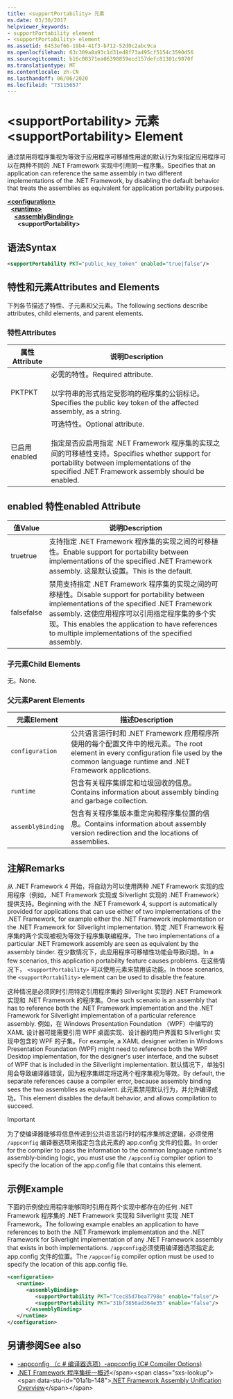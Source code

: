 ```yaml
---
title: <supportPortability> 元素
ms.date: 03/30/2017
helpviewer_keywords:
- supportPortability element
- <supportPortability> element
ms.assetid: 6453ef66-19b4-41f3-b712-52d0c2abc9ca
ms.openlocfilehash: 63c309a8a93c1d31ed8f73a495cf5154c3590d56
ms.sourcegitcommit: b16c00371ea06398859ecd157defc81301c9070f
ms.translationtype: MT
ms.contentlocale: zh-CN
ms.lasthandoff: 06/06/2020
ms.locfileid: "73115657"
---
```

# <a name="supportportability-element"></a><span data-ttu-id="01a1b-102">\<supportPortability> 元素</span><span class="sxs-lookup"><span data-stu-id="01a1b-102">\<supportPortability> Element</span></span>
<span data-ttu-id="01a1b-103">通过禁用将程序集视为等效于应用程序可移植性用途的默认行为来指定应用程序可以在两种不同的 .NET Framework 实现中引用同一程序集。</span><span class="sxs-lookup"><span data-stu-id="01a1b-103">Specifies that an application can reference the same assembly in two different implementations of the .NET Framework, by disabling the default behavior that treats the assemblies as equivalent for application portability purposes.</span></span>  
  
[**\<configuration>**](../configuration-element.md)\
&nbsp;&nbsp;[**\<runtime>**](runtime-element.md)\
&nbsp;&nbsp;&nbsp;&nbsp;[**\<assemblyBinding>**](assemblybinding-element-for-runtime.md)\
&nbsp;&nbsp;&nbsp;&nbsp;&nbsp;&nbsp;**\<supportPortability>**  
  
## <a name="syntax"></a><span data-ttu-id="01a1b-104">语法</span><span class="sxs-lookup"><span data-stu-id="01a1b-104">Syntax</span></span>  
  
```xml  
<supportPortability PKT="public_key_token" enabled="true|false"/>  
```  
  
## <a name="attributes-and-elements"></a><span data-ttu-id="01a1b-105">特性和元素</span><span class="sxs-lookup"><span data-stu-id="01a1b-105">Attributes and Elements</span></span>  

<span data-ttu-id="01a1b-106">下列各节描述了特性、子元素和父元素。</span><span class="sxs-lookup"><span data-stu-id="01a1b-106">The following sections describe attributes, child elements, and parent elements.</span></span>  
  
### <a name="attributes"></a><span data-ttu-id="01a1b-107">特性</span><span class="sxs-lookup"><span data-stu-id="01a1b-107">Attributes</span></span>  
  
|<span data-ttu-id="01a1b-108">属性</span><span class="sxs-lookup"><span data-stu-id="01a1b-108">Attribute</span></span>|<span data-ttu-id="01a1b-109">说明</span><span class="sxs-lookup"><span data-stu-id="01a1b-109">Description</span></span>|  
|---------------|-----------------|  
|<span data-ttu-id="01a1b-110">PKT</span><span class="sxs-lookup"><span data-stu-id="01a1b-110">PKT</span></span>|<span data-ttu-id="01a1b-111">必需的特性。</span><span class="sxs-lookup"><span data-stu-id="01a1b-111">Required attribute.</span></span><br /><br /> <span data-ttu-id="01a1b-112">以字符串的形式指定受影响的程序集的公钥标记。</span><span class="sxs-lookup"><span data-stu-id="01a1b-112">Specifies the public key token of the affected assembly, as a string.</span></span>|  
|<span data-ttu-id="01a1b-113">已启用</span><span class="sxs-lookup"><span data-stu-id="01a1b-113">enabled</span></span>|<span data-ttu-id="01a1b-114">可选特性。</span><span class="sxs-lookup"><span data-stu-id="01a1b-114">Optional attribute.</span></span><br /><br /> <span data-ttu-id="01a1b-115">指定是否应启用指定 .NET Framework 程序集的实现之间的可移植性支持。</span><span class="sxs-lookup"><span data-stu-id="01a1b-115">Specifies whether support for portability between implementations of the specified .NET Framework assembly should be enabled.</span></span>|  
  
## <a name="enabled-attribute"></a><span data-ttu-id="01a1b-116">enabled 特性</span><span class="sxs-lookup"><span data-stu-id="01a1b-116">enabled Attribute</span></span>  
  
|<span data-ttu-id="01a1b-117">值</span><span class="sxs-lookup"><span data-stu-id="01a1b-117">Value</span></span>|<span data-ttu-id="01a1b-118">说明</span><span class="sxs-lookup"><span data-stu-id="01a1b-118">Description</span></span>|  
|-----------|-----------------|  
|<span data-ttu-id="01a1b-119">true</span><span class="sxs-lookup"><span data-stu-id="01a1b-119">true</span></span>|<span data-ttu-id="01a1b-120">支持指定 .NET Framework 程序集的实现之间的可移植性。</span><span class="sxs-lookup"><span data-stu-id="01a1b-120">Enable support for portability between implementations of the specified .NET Framework assembly.</span></span> <span data-ttu-id="01a1b-121">这是默认设置。</span><span class="sxs-lookup"><span data-stu-id="01a1b-121">This is the default.</span></span>|  
|<span data-ttu-id="01a1b-122">false</span><span class="sxs-lookup"><span data-stu-id="01a1b-122">false</span></span>|<span data-ttu-id="01a1b-123">禁用支持指定 .NET Framework 程序集的实现之间的可移植性。</span><span class="sxs-lookup"><span data-stu-id="01a1b-123">Disable support for portability between implementations of the specified .NET Framework assembly.</span></span> <span data-ttu-id="01a1b-124">这使应用程序可以引用指定程序集的多个实现。</span><span class="sxs-lookup"><span data-stu-id="01a1b-124">This enables the application to have references to multiple implementations of the specified assembly.</span></span>|  
  
### <a name="child-elements"></a><span data-ttu-id="01a1b-125">子元素</span><span class="sxs-lookup"><span data-stu-id="01a1b-125">Child Elements</span></span>  

<span data-ttu-id="01a1b-126">无。</span><span class="sxs-lookup"><span data-stu-id="01a1b-126">None.</span></span>  
  
### <a name="parent-elements"></a><span data-ttu-id="01a1b-127">父元素</span><span class="sxs-lookup"><span data-stu-id="01a1b-127">Parent Elements</span></span>  
  
|<span data-ttu-id="01a1b-128">元素</span><span class="sxs-lookup"><span data-stu-id="01a1b-128">Element</span></span>|<span data-ttu-id="01a1b-129">描述</span><span class="sxs-lookup"><span data-stu-id="01a1b-129">Description</span></span>|  
|-------------|-----------------|  
|`configuration`|<span data-ttu-id="01a1b-130">公共语言运行时和 .NET Framework 应用程序所使用的每个配置文件中的根元素。</span><span class="sxs-lookup"><span data-stu-id="01a1b-130">The root element in every configuration file used by the common language runtime and .NET Framework applications.</span></span>|  
|`runtime`|<span data-ttu-id="01a1b-131">包含有关程序集绑定和垃圾回收的信息。</span><span class="sxs-lookup"><span data-stu-id="01a1b-131">Contains information about assembly binding and garbage collection.</span></span>|  
|`assemblyBinding`|<span data-ttu-id="01a1b-132">包含有关程序集版本重定向和程序集位置的信息。</span><span class="sxs-lookup"><span data-stu-id="01a1b-132">Contains information about assembly version redirection and the locations of assemblies.</span></span>|  
  
## <a name="remarks"></a><span data-ttu-id="01a1b-133">注解</span><span class="sxs-lookup"><span data-stu-id="01a1b-133">Remarks</span></span>  

<span data-ttu-id="01a1b-134">从 .NET Framework 4 开始，将自动为可以使用两种 .NET Framework 实现的应用程序（例如，.NET Framework 实现或 Silverlight 实现的 .NET Framework）提供支持。</span><span class="sxs-lookup"><span data-stu-id="01a1b-134">Beginning with the .NET Framework 4, support is automatically provided for applications that can use either of two implementations of the .NET Framework, for example either the .NET Framework implementation or the .NET Framework for Silverlight implementation.</span></span> <span data-ttu-id="01a1b-135">特定 .NET Framework 程序集的两个实现被视为等效于程序集联编程序。</span><span class="sxs-lookup"><span data-stu-id="01a1b-135">The two implementations of a particular .NET Framework assembly are seen as equivalent by the assembly binder.</span></span> <span data-ttu-id="01a1b-136">在少数情况下，此应用程序可移植性功能会导致问题。</span><span class="sxs-lookup"><span data-stu-id="01a1b-136">In a few scenarios, this application portability feature causes problems.</span></span> <span data-ttu-id="01a1b-137">在这些情况下， `<supportPortability>` 可以使用元素来禁用该功能。</span><span class="sxs-lookup"><span data-stu-id="01a1b-137">In those scenarios, the `<supportPortability>` element can be used to disable the feature.</span></span>  
  
<span data-ttu-id="01a1b-138">这种情况是必须同时引用特定引用程序集的 Silverlight 实现的 .NET Framework 实现和 .NET Framework 的程序集。</span><span class="sxs-lookup"><span data-stu-id="01a1b-138">One such scenario is an assembly that has to reference both the .NET Framework implementation and the .NET Framework for Silverlight implementation of a particular reference assembly.</span></span> <span data-ttu-id="01a1b-139">例如，在 Windows Presentation Foundation （WPF）中编写的 XAML 设计器可能需要引用 WPF 桌面实现、设计器的用户界面和 Silverlight 实现中包含的 WPF 的子集。</span><span class="sxs-lookup"><span data-stu-id="01a1b-139">For example, a XAML designer written in Windows Presentation Foundation (WPF) might need to reference both the WPF Desktop implementation, for the designer's user interface, and the subset of WPF that is included in the Silverlight implementation.</span></span> <span data-ttu-id="01a1b-140">默认情况下，单独引用会导致编译器错误，因为程序集绑定将这两个程序集视为等效。</span><span class="sxs-lookup"><span data-stu-id="01a1b-140">By default, the separate references cause a compiler error, because assembly binding sees the two assemblies as equivalent.</span></span> <span data-ttu-id="01a1b-141">此元素禁用默认行为，并允许编译成功。</span><span class="sxs-lookup"><span data-stu-id="01a1b-141">This element disables the default behavior, and allows compilation to succeed.</span></span>  
  
> [!IMPORTANT]
> <span data-ttu-id="01a1b-142">为了使编译器能够将信息传递到公共语言运行时的程序集绑定逻辑，必须使用 `/appconfig` 编译器选项来指定包含此元素的 app.config 文件的位置。</span><span class="sxs-lookup"><span data-stu-id="01a1b-142">In order for the compiler to pass the information to the common language runtime's assembly-binding logic, you must use the `/appconfig` compiler option to specify the location of the app.config file that contains this element.</span></span>  
  
## <a name="example"></a><span data-ttu-id="01a1b-143">示例</span><span class="sxs-lookup"><span data-stu-id="01a1b-143">Example</span></span>  

<span data-ttu-id="01a1b-144">下面的示例使应用程序能够同时引用在两个实现中都存在的任何 .NET Framework 程序集的 .NET Framework 实现和 Silverlight 实现 .NET Framework。</span><span class="sxs-lookup"><span data-stu-id="01a1b-144">The following example enables an application to have references to both the .NET Framework implementation and the .NET Framework for Silverlight implementation of any .NET Framework assembly that exists in both implementations.</span></span> <span data-ttu-id="01a1b-145">`/appconfig`必须使用编译器选项指定此 app.config 文件的位置。</span><span class="sxs-lookup"><span data-stu-id="01a1b-145">The `/appconfig` compiler option must be used to specify the location of this app.config file.</span></span>  
  
```xml  
<configuration>  
   <runtime>  
      <assemblyBinding>  
         <supportPortability PKT="7cec85d7bea7798e" enable="false"/>  
         <supportPortability PKT="31bf3856ad364e35" enable="false"/>  
      </assemblyBinding>  
   </runtime>  
</configuration>  
```  
  
## <a name="see-also"></a><span data-ttu-id="01a1b-146">另请参阅</span><span class="sxs-lookup"><span data-stu-id="01a1b-146">See also</span></span>

- [<span data-ttu-id="01a1b-147">-appconfig （c # 编译器选项）</span><span class="sxs-lookup"><span data-stu-id="01a1b-147">-appconfig (C# Compiler Options)</span></span>](../../../../csharp/language-reference/compiler-options/appconfig-compiler-option.md)
- <span data-ttu-id="01a1b-148">[.NET Framework 程序集统一概述](https://docs.microsoft.com/previous-versions/dotnet/netframework-4.0/db7849ey(v=vs.100))</span><span class="sxs-lookup"><span data-stu-id="01a1b-148">[.NET Framework Assembly Unification Overview](https://docs.microsoft.com/previous-versions/dotnet/netframework-4.0/db7849ey(v=vs.100))</span></span>
